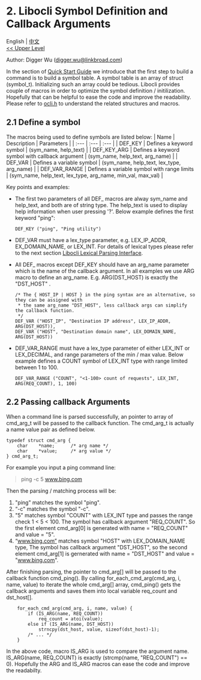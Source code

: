 # 2. Libocli Symbol Definition and Callback Arguments

English | [中文](Symbol%20Definition.zh_CN.md)
<br>
[<< Upper Level](README.md)  

Author: Digger Wu (digger.wu@linkbroad.com)

In the section of [Quick Start Guide](Quick%20Start%20Guide.md) we introduce that the first step to build a command is to build a symbol table. A symbol table is an array of struct (symbol_t). Initializing such an array could be tedious. Libocli provides couple of macros in order to optimize the symbol definition / initilization. Hopefully that can be helpful to ease the code and improve the readability. Please refer to [ocli.h](../src/ocli.h) to understand the related structures and macros.

## 2.1 Define a symbol

The macros being used to define symbols are listed below:
| Name | Description | Parameters |
| :--- | :--- | :--- |
| DEF_KEY | Defines a keyword symbol | (sym_name, help_text) |
| DEF_KEY_ARG | Defines a keyword symbol with callback argument | (sym_name, help_text, arg_name) |
| DEF_VAR | Defines a variable symbol | (sym_name, help_text, lex_type, arg_name) |
| DEF_VAR_RANGE | Defines a variable symbol with range limits | (sym_name, help_text, lex_type, arg_name, min_val, max_val) |

Key points and  examples:

- The first two parameters of all DEF_ macros are alway sym_name and help_text, and both are of string type. The help_text is used to display help information when user pressing '?'. Below example defines the first keyword "ping":
  > 
  ```
  DEF_KEY ("ping", "Ping utility")
  ```
- DEF_VAR must have a lex_type parameter, e.g. LEX_IP_ADDR, EX_DOMAIN_NAME, or LEX_INT. For details of lexical types please refer to the next section [Libocli Lexical Parsing Interface](Lexical%20Parsing.md).


- All DEF_ macros except DEF_KEY should have an arg_name parameter which is the name of the callback argument. In all examples we use ARG macro to define an arg_name. E.g. ARG(DST_HOST) is exactly the "DST_HOST" .

  ```  
  /* The { HOST_IP | HOST } in the ping syntax are an alternative, so they can be assigned with
   * the same arg_name "DST_HOST", less callback args can simplify the callback function.
   */
  DEF_VAR ("HOST_IP", "Destination IP address", LEX_IP_ADDR, ARG(DST_HOST)),  
  DEF_VAR ("HOST", "Destination domain name", LEX_DOMAIN_NAME, ARG(DST_HOST))
  ```
- DEF_VAR_RANGE must have a lex_type parameter of either LEX_INT or LEX_DECIMAL, and range parameters of the min / max value. Below example defines a COUNT symbol of LEX_INT type with range limited between 1 to 100.
  >
  ```
  DEF_VAR_RANGE	("COUNT", "<1-100> count of requests", LEX_INT, ARG(REQ_COUNT), 1, 100)
  ```

## 2.2 Passing callback Arguments

When a command line is parsed successfully, an pointer to array of cmd_arg_t will be passed to the callback function. The cmd_arg_t is actually a name value pair as defined below.
```
typedef struct cmd_arg {
	char	*name;		/* arg name */
	char	*value;		/* arg value */
} cmd_arg_t;
```
For example you input a ping command line:

>ping -c 5 www.bing.com

Then the parsing / matching process will be:  
1. "ping" matches the symbol "ping".
2. “-c" matches the symbol "-c".
3. "5" matches symbol "COUNT" with LEX_INT type and passes the range check 1 < 5 < 100. The symbol has callback argument "REQ_COUNT". So the first element cmd_arg[0] is generated with name = "REQ_COUNT" and value = "5".
4. “www.bing.com” matches symbol "HOST" with LEX_DOMAIN_NAME type, The symbol has callback argument "DST_HOST", so the second element cmd_arg[1] is gernerated with name = "DST_HOST" and value = "www.bing.com".

After finishing parsing, the pointer to cmd_arg[] will be passed to the callback function cmd_ping(). By calling for_each_cmd_arg(cmd_arg, i, name, value) to iterate the whole cmd_arg[] array, cmd_ping() gets the callback arguments and saves them into local variable req_count and dst_host[].

```
	for_each_cmd_arg(cmd_arg, i, name, value) {
		if (IS_ARG(name, REQ_COUNT))
			req_count = atoi(value);
		else if (IS_ARG(name, DST_HOST))
			strncpy(dst_host, value, sizeof(dst_host)-1);
		/* ... */
	}
```

In the above code, macro IS_ARG is used to compare the argument name. IS_ARG(name, REQ_COUNT) is exactly (strcmp(name, "REQ_COUNT") == 0). Hopefully the ARG and IS_ARG macros can ease the code and improve the readabilty.

